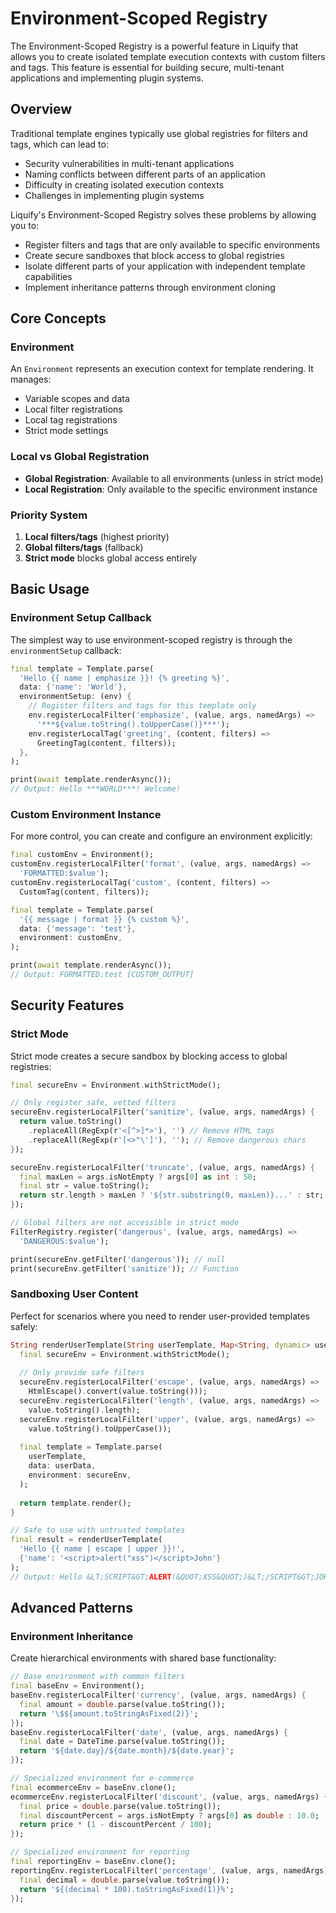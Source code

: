 # Environment-Scoped Registry

The Environment-Scoped Registry is a powerful feature in Liquify that allows you to create isolated template execution contexts with custom filters and tags. This feature is essential for building secure, multi-tenant applications and implementing plugin systems.

## Overview

Traditional template engines typically use global registries for filters and tags, which can lead to:
- Security vulnerabilities in multi-tenant applications
- Naming conflicts between different parts of an application
- Difficulty in creating isolated execution contexts
- Challenges in implementing plugin systems

Liquify's Environment-Scoped Registry solves these problems by allowing you to:
- Register filters and tags that are only available to specific environments
- Create secure sandboxes that block access to global registries
- Isolate different parts of your application with independent template capabilities
- Implement inheritance patterns through environment cloning

## Core Concepts

### Environment
An `Environment` represents an execution context for template rendering. It manages:
- Variable scopes and data
- Local filter registrations
- Local tag registrations
- Strict mode settings

### Local vs Global Registration
- **Global Registration**: Available to all environments (unless in strict mode)
- **Local Registration**: Only available to the specific environment instance

### Priority System
1. **Local filters/tags** (highest priority)
2. **Global filters/tags** (fallback)
3. **Strict mode** blocks global access entirely

## Basic Usage

### Environment Setup Callback

The simplest way to use environment-scoped registry is through the `environmentSetup` callback:

```dart
final template = Template.parse(
  'Hello {{ name | emphasize }}! {% greeting %}',
  data: {'name': 'World'},
  environmentSetup: (env) {
    // Register filters and tags for this template only
    env.registerLocalFilter('emphasize', (value, args, namedArgs) => 
      '***${value.toString().toUpperCase()}***');
    env.registerLocalTag('greeting', (content, filters) => 
      GreetingTag(content, filters));
  },
);

print(await template.renderAsync());
// Output: Hello ***WORLD***! Welcome!
```

### Custom Environment Instance

For more control, you can create and configure an environment explicitly:

```dart
final customEnv = Environment();
customEnv.registerLocalFilter('format', (value, args, namedArgs) => 
  'FORMATTED:$value');
customEnv.registerLocalTag('custom', (content, filters) => 
  CustomTag(content, filters));

final template = Template.parse(
  '{{ message | format }} {% custom %}',
  data: {'message': 'test'},
  environment: customEnv,
);

print(await template.renderAsync());
// Output: FORMATTED:test [CUSTOM_OUTPUT]
```

## Security Features

### Strict Mode

Strict mode creates a secure sandbox by blocking access to global registries:

```dart
final secureEnv = Environment.withStrictMode();

// Only register safe, vetted filters
secureEnv.registerLocalFilter('sanitize', (value, args, namedArgs) {
  return value.toString()
    .replaceAll(RegExp(r'<[^>]*>'), '') // Remove HTML tags
    .replaceAll(RegExp(r'[<>"\']'), ''); // Remove dangerous chars
});

secureEnv.registerLocalFilter('truncate', (value, args, namedArgs) {
  final maxLen = args.isNotEmpty ? args[0] as int : 50;
  final str = value.toString();
  return str.length > maxLen ? '${str.substring(0, maxLen)}...' : str;
});

// Global filters are not accessible in strict mode
FilterRegistry.register('dangerous', (value, args, namedArgs) => 
  'DANGEROUS:$value');

print(secureEnv.getFilter('dangerous')); // null
print(secureEnv.getFilter('sanitize')); // Function
```

### Sandboxing User Content

Perfect for scenarios where you need to render user-provided templates safely:

```dart
String renderUserTemplate(String userTemplate, Map<String, dynamic> userData) {
  final secureEnv = Environment.withStrictMode();
  
  // Only provide safe filters
  secureEnv.registerLocalFilter('escape', (value, args, namedArgs) => 
    HtmlEscape().convert(value.toString()));
  secureEnv.registerLocalFilter('length', (value, args, namedArgs) => 
    value.toString().length);
  secureEnv.registerLocalFilter('upper', (value, args, namedArgs) => 
    value.toString().toUpperCase());
  
  final template = Template.parse(
    userTemplate,
    data: userData,
    environment: secureEnv,
  );
  
  return template.render();
}

// Safe to use with untrusted templates
final result = renderUserTemplate(
  'Hello {{ name | escape | upper }}!',
  {'name': '<script>alert("xss")</script>John'}
);
// Output: Hello &LT;SCRIPT&GT;ALERT(&QUOT;XSS&QUOT;)&LT;/SCRIPT&GT;JOHN!
```

## Advanced Patterns

### Environment Inheritance

Create hierarchical environments with shared base functionality:

```dart
// Base environment with common filters
final baseEnv = Environment();
baseEnv.registerLocalFilter('currency', (value, args, namedArgs) {
  final amount = double.parse(value.toString());
  return '\$${amount.toStringAsFixed(2)}';
});
baseEnv.registerLocalFilter('date', (value, args, namedArgs) {
  final date = DateTime.parse(value.toString());
  return '${date.day}/${date.month}/${date.year}';
});

// Specialized environment for e-commerce
final ecommerceEnv = baseEnv.clone();
ecommerceEnv.registerLocalFilter('discount', (value, args, namedArgs) {
  final price = double.parse(value.toString());
  final discountPercent = args.isNotEmpty ? args[0] as double : 10.0;
  return price * (1 - discountPercent / 100);
});

// Specialized environment for reporting
final reportingEnv = baseEnv.clone();
reportingEnv.registerLocalFilter('percentage', (value, args, namedArgs) {
  final decimal = double.parse(value.toString());
  return '${(decimal * 100).toStringAsFixed(1)}%';
});
```

